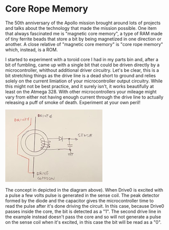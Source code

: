 # Core Rope Memory

The 50th anniversary of the Apollo mission brought around lots of projects and talks about the technology that made the mission possible. One item that always fascinated me is "magnetic core memory", a type of RAM made of tiny ferrite beads that store a bit by being magnetized in one direction or another. A close relative of "magnetic core memory" is "core rope memory" which, instead, is a ROM.

I started to experiment with a toroid core I had in my parts bin and, after a bit of fumbling, came up with a single bit that could be driven directly by a microcontroller, whithout additional driver circuitry. Let's be clear, this is a bit stretching things as the drive line is a dead short to ground and relies solely on the current limiation of your microcontroller output circuitry. While this might not be best practice, and it surely isn't, it works beautifully at least on the Atmega 328. With other microcontrollers your mileage might vary from either not having enough current through the drive line to actually releasing a puff of smoke of death. Experiment at your own peril!

![bit](docs/bit.png)

The concept in depicted in the diagram above). When Drive0 is excited with a pulse a few volts pulse is generated in the sense coil. The peak detector formed by the diode and the capacitor gives the microcontroller time to read the pulse after it's done driving the circuit. In this case, because Drive0 passes inside the core, the bit is detected as a "1". The second drive line in the example instead doesn't pass the core and so will not generate a pulse on the sense coil when it's excited, in this case the bit will be read as a "0".

